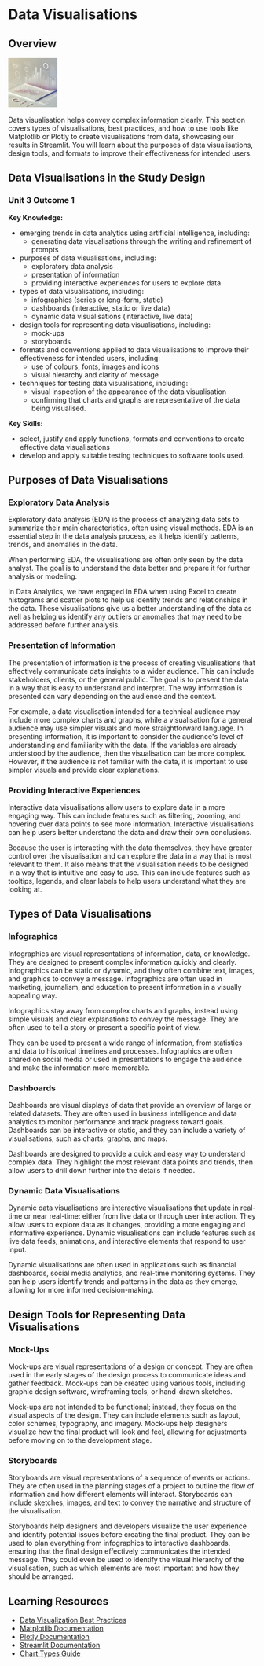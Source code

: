 # Data Visualisations

## Overview

![Data Visualisation Image - Created by ChatGPT 4o](/assets/images/visualisations.png)

Data visualisation helps convey complex information clearly. This section covers types of visualisations, best practices, and how to use tools like Matplotlib or Plotly to create visualisations from data, showcasing our results in Streamlit. You will learn about the purposes of data visualisations, design tools, and formats to improve their effectiveness for intended users.

## Data Visualisations in the Study Design

### Unit 3 Outcome 1

**Key Knowledge:**

- emerging trends in data analytics using artificial intelligence, including:
  - generating data visualisations through the writing and refinement of prompts
- purposes of data visualisations, including:
  - exploratory data analysis
  - presentation of information
  - providing interactive experiences for users to explore data
- types of data visualisations, including:
  - infographics (series or long-form, static)
  - dashboards (interactive, static or live data)
  - dynamic data visualisations (interactive, live data)
- design tools for representing data visualisations, including:
  - mock-ups
  - storyboards
- formats and conventions applied to data visualisations to improve their effectiveness for intended users, including:
  - use of colours, fonts, images and icons
  - visual hierarchy and clarity of message
- techniques for testing data visualisations, including:
  - visual inspection of the appearance of the data visualisation
  - confirming that charts and graphs are representative of the data being visualised.

**Key Skills:**

- select, justify and apply functions, formats and conventions to create effective data visualisations
- develop and apply suitable testing techniques to software tools used.

## Purposes of Data Visualisations

### Exploratory Data Analysis

Exploratory data analysis (EDA) is the process of analyzing data sets to summarize their main characteristics, often using visual methods. EDA is an essential step in the data analysis process, as it helps identify patterns, trends, and anomalies in the data.

When performing EDA, the visualisations are often only seen by the data analyst. The goal is to understand the data better and prepare it for further analysis or modeling.

In Data Analytics, we have engaged in EDA when using Excel to create histograms and scatter plots to help us identify trends and relationships in the data. These visualisations give us a better understanding of the data as well as helping us identify any outliers or anomalies that may need to be addressed before further analysis.

### Presentation of Information

The presentation of information is the process of creating visualisations that effectively communicate data insights to a wider audience. This can include stakeholders, clients, or the general public. The goal is to present the data in a way that is easy to understand and interpret. The way information is presented can vary depending on the audience and the context.

For example, a data visualisation intended for a technical audience may include more complex charts and graphs, while a visualisation for a general audience may use simpler visuals and more straightforward language. In presenting information, it is important to consider the audience's level of understanding and familiarity with the data. If the variables are already understood by the audience, then the visualisation can be more complex. However, if the audience is not familiar with the data, it is important to use simpler visuals and provide clear explanations.

### Providing Interactive Experiences

Interactive data visualisations allow users to explore data in a more engaging way. This can include features such as filtering, zooming, and hovering over data points to see more information. Interactive visualisations can help users better understand the data and draw their own conclusions.

Because the user is interacting with the data themselves, they have greater control over the visualisation and can explore the data in a way that is most relevant to them. It also means that the visualisation needs to be designed in a way that is intuitive and easy to use. This can include features such as tooltips, legends, and clear labels to help users understand what they are looking at.

## Types of Data Visualisations

### Infographics

Infographics are visual representations of information, data, or knowledge. They are designed to present complex information quickly and clearly. Infographics can be static or dynamic, and they often combine text, images, and graphics to convey a message. Infographics are often used in marketing, journalism, and education to present information in a visually appealing way.

Infographics stay away from complex charts and graphs, instead using simple visuals and clear explanations to convey the message. They are often used to tell a story or present a specific point of view.

They can be used to present a wide range of information, from statistics and data to historical timelines and processes. Infographics are often shared on social media or used in presentations to engage the audience and make the information more memorable.

### Dashboards

Dashboards are visual displays of data that provide an overview of large or related datasets. They are often used in business intelligence and data analytics to monitor performance and track progress toward goals. Dashboards can be interactive or static, and they can include a variety of visualisations, such as charts, graphs, and maps.

Dashboards are designed to provide a quick and easy way to understand complex data. They highlight the most relevant data points and trends, then allow users to drill down further into the details if needed.

### Dynamic Data Visualisations

Dynamic data visualisations are interactive visualisations that update in real-time or near real-time: either from live data or through user interaction. They allow users to explore data as it changes, providing a more engaging and informative experience. Dynamic visualisations can include features such as live data feeds, animations, and interactive elements that respond to user input.

Dynamic visualisations are often used in applications such as financial dashboards, social media analytics, and real-time monitoring systems. They can help users identify trends and patterns in the data as they emerge, allowing for more informed decision-making.

## Design Tools for Representing Data Visualisations

### Mock-Ups

Mock-ups are visual representations of a design or concept. They are often used in the early stages of the design process to communicate ideas and gather feedback. Mock-ups can be created using various tools, including graphic design software, wireframing tools, or hand-drawn sketches.

Mock-ups are not intended to be functional; instead, they focus on the visual aspects of the design. They can include elements such as layout, color schemes, typography, and imagery. Mock-ups help designers visualize how the final product will look and feel, allowing for adjustments before moving on to the development stage.

### Storyboards

Storyboards are visual representations of a sequence of events or actions. They are often used in the planning stages of a project to outline the flow of information and how different elements will interact. Storyboards can include sketches, images, and text to convey the narrative and structure of the visualisation.

Storyboards help designers and developers visualize the user experience and identify potential issues before creating the final product. They can be used to plan everything from infographics to interactive dashboards, ensuring that the final design effectively communicates the intended message. They could even be used to identify the visual hierarchy of the visualisation, such as which elements are most important and how they should be arranged.

## Learning Resources

- [Data Visualization Best Practices](https://www.tableau.com/learn/articles/data-visualization)
- [Matplotlib Documentation](https://matplotlib.org/stable/contents.html)
- [Plotly Documentation](https://plotly.com/python/)
- [Streamlit Documentation](https://docs.streamlit.io/)
- [Chart Types Guide](https://datavizcatalogue.com/)
